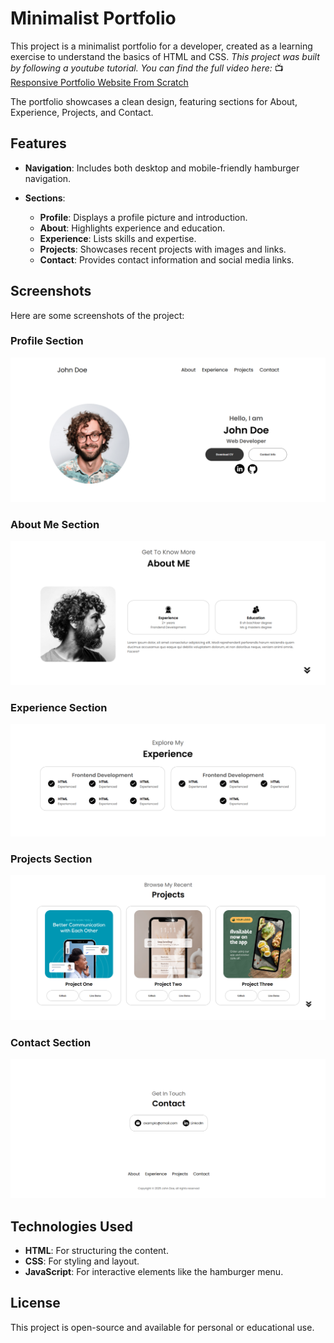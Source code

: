 # Minimalist Portfolio

This project is a minimalist portfolio for a developer, created as a learning exercise to understand the basics of HTML and CSS.
 *This project was built by following a youtube tutorial. You can find the full video here:*
📺 [Responsive Portfolio Website From Scratch](https://www.youtube.com/watch?v=ldwlOzRvYOU)

The portfolio showcases a clean design, featuring sections for About, Experience, Projects, and Contact.

## Features

* **Navigation**: Includes both desktop and mobile-friendly hamburger navigation.
* **Sections**:

  * **Profile**: Displays a profile picture and introduction.
  * **About**: Highlights experience and education.
  * **Experience**: Lists skills and expertise.
  * **Projects**: Showcases recent projects with images and links.
  * **Contact**: Provides contact information and social media links.

## Screenshots

Here are some screenshots of the project:

### Profile Section

![Desktop View](media/1.png)

### About Me Section

![Mobile View](media/2.png)

### Experience Section

![About Section](media/3.png)

### Projects Section

![Projects Section](media/4.png)

### Contact Section

![Contact Section](media/5.png)

## Technologies Used

* **HTML**: For structuring the content.
* **CSS**: For styling and layout.
* **JavaScript**: For interactive elements like the hamburger menu.

## License

This project is open-source and available for personal or educational use.

